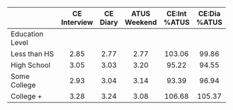 
|                      | CE<br>Interview |  CE<br>Diary | ATUS<br>Weekend | CE:Int<br>%ATUS | CE:Dia<br>%ATUS |
| -------------------- | :----------: | :----------: | :----------: | :----------: | :----------: |
| Education Level      |              |              |              |              |              |
| Less than HS         |         2.85 |         2.77 |         2.77 |       103.06 |        99.86 |
| High School          |         3.05 |         3.03 |         3.20 |        95.22 |        94.55 |
| Some College         |         2.93 |         3.04 |         3.14 |        93.39 |        96.94 |
| College +            |         3.28 |         3.24 |         3.08 |       106.68 |       105.37 |

